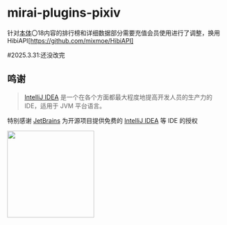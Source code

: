 # mirai-plugins-pixiv





针对[本体](https://github.com/Nekoer/mirai-plugins-pixiv)〇18内容的排行榜和详细数据部分需要充值会员使用进行了调整，换用HibiAPI[https://github.com/mixmoe/HibiAPI]

\#2025.3.31:还没改完





## 鸣谢

> [IntelliJ IDEA](https://zh.wikipedia.org/zh-hans/IntelliJ_IDEA) 是一个在各个方面都最大程度地提高开发人员的生产力的 IDE，适用于 JVM 平台语言。

特别感谢 [JetBrains](https://www.jetbrains.com/?from=mirai-plugins-pixiv) 为开源项目提供免费的 [IntelliJ IDEA](https://www.jetbrains.com/idea/?from=mirai-plugins-pixiv) 等 IDE 的授权

[<img src=".github/jetbrains-variant-3.png" width="200"/>](https://www.jetbrains.com/?from=mirai-plugins-pixiv)
